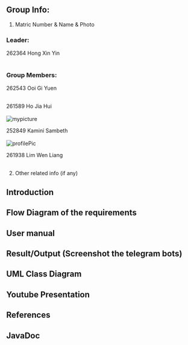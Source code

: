 ## Group Info:
1. Matric Number & Name & Photo

### Leader:
<p>
262364 Hong Xin Yin <br /> <br />


### Group Members:
262543 Ooi Gi Yuen <br/> <br />

261589 Ho Jia Hui <br /> <br />
    ![mypicture](https://github.com/STIW3054-A192/stiw3054-groupproject-themavericks/blob/master/images/Ho%20JIa%20Hui%20261589.png)

252849 Kamini Sambeth <br /> <br />
    ![profilePic](https://github.com/STIW3054-A192/stiw3054-groupproject-themavericks/blob/master/images/KaminiSambeth.jpg)

261938 Lim Wen Liang <br /> <br />

<p>

2. Other related info (if any)

## Introduction
## Flow Diagram of the requirements
## User manual
## Result/Output (Screenshot the telegram bots)
## UML Class Diagram
## Youtube Presentation
## References
## JavaDoc
